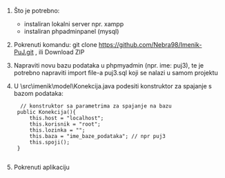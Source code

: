 1. Što je potrebno: 
    - instaliran lokalni server npr. xampp
    - instaliran phpadminpanel (mysql)
    
2. Pokrenuti komandu: git clone https://github.com/Nebra98/Imenik-PuJ.git , ili Download ZIP
    
6. Napraviti novu bazu podataka u phpmyadmin (npr. ime: puj3), te je potrebno napraviti import file-a puj3.sql koji se nalazi u samom projektu

7. U \src\imenik\model\Konekcija.java podesiti konstruktor za spajanje s bazom podataka: 
   ```
     // konstruktor sa parametrima za spajanje na bazu
    public Konekcija(){
        this.host = "localhost";
        this.korisnik = "root";
        this.lozinka = "";
        this.baza = "ime_baze_podataka"; // npr puj3
        this.spoji();
    }
    
   ```

8. Pokrenuti aplikaciju
